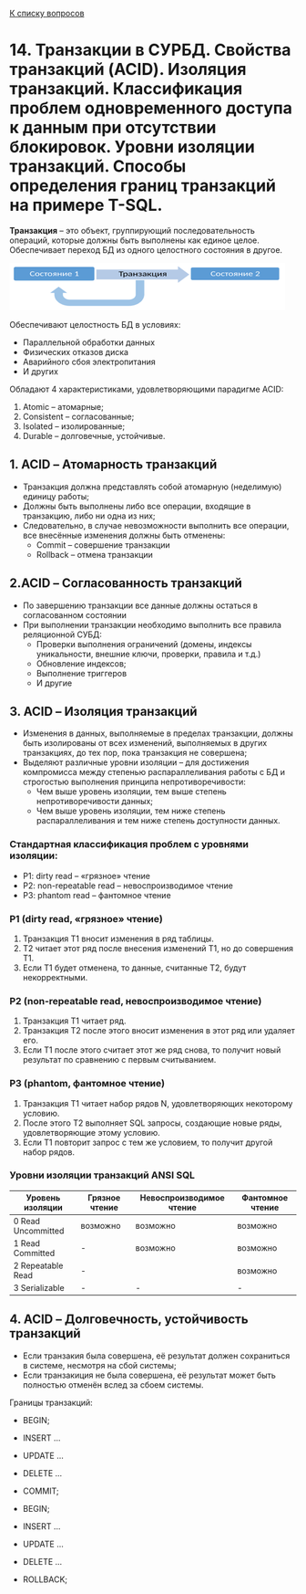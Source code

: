 [К списку вопросов](db_exam.md)

# 14. Транзакции в СУРБД. Свойства транзакций (ACID). Изоляция транзакций. Классификация проблем одновременного доступа к данным при отсутствии блокировок. Уровни изоляции транзакций. Способы определения границ транзакций на примере T-SQL.

**Транзакция** – это объект, группирующий последовательность операций, которые должны быть выполнены как единое целое. Обеспечивает переход БД из одного целостного состояния в другое.

![](14_1.png)

Обеспечивают целостность БД в условиях:
 * Параллельной обработки данных
 * Физических отказов диска
 * Аварийного сбоя электропитания
 * И других

Обладают 4 характеристиками, удовлетворяющими парадигме ACID:
 1. Atomic – атомарные;
 2. Consistent – согласованные;
 3. Isolated – изолированные;
 4. Durable – долговечные, устойчивые.

## 1. ACID – Атомарность транзакций
 * Транзакция должна представлять собой атомарную (неделимую) единицу работы;
 * Должны быть выполнены либо все операции, входящие в транзакцию, либо ни одна из них;
 * Следовательно, в случае невозможности выполнить все операции, все внесённые изменения должны быть отменены:
   - Commit – совершение транзакции
   - Rollback – отмена транзакции

## 2.ACID – Согласованность транзакций
 * По завершению транзакции все данные должны остаться в согласованном состоянии
 * При выполнении транзакции необходимо выполнить все правила реляционной СУБД:
   - Проверки выполнения ограничений (домены, индексы уникальности, внешние ключи, проверки, правила и т.д.)
   - Обновление индексов;
   - Выполнение триггеров
   - И другие

## 3. ACID – Изоляция транзакций
 * Изменения в данных, выполняемые в пределах транзакции, должны быть изолированы от всех изменений, выполняемых в других транзакциях, до тех пор, пока транзакция не совершена;
 * Выделяют различные уровни изоляции – для достижения компромисса между степенью распараллеливания работы с БД и строгостью выполнения принципа непротиворечивости:
   - Чем выше уровень изоляции, тем выше степень непротиворечивости данных;
   - Чем выше уровень изоляции, тем ниже степень распараллеливания и тем ниже степень доступности данных.

### Стандартная классификация проблем с уровнями изоляции:
 * P1: dirty read – «грязное» чтение 
 * P2: non-repeatable read – невоспроизводимое чтение 
 * P3: phantom read – фантомное чтение

### P1 (dirty read, «грязное» чтение)
1. Транзакция Т1 вносит изменения в ряд таблицы.
2. Т2 читает этот ряд после внесения изменений Т1, но до
совершения Т1.
3. Если Т1 будет отменена, то данные, считанные Т2, будут
некорректными.

### P2 (non-repeatable read, невоспроизводимое чтение)
1. Транзакция Т1 читает ряд.
2. Транзакция Т2 после этого вносит изменения в этот ряд или
удаляет его.
3. Если Т1 после этого считает этот же ряд снова, то получит новый
результат по сравнению с первым считыванием.

### P3 (phantom, фантомное чтение)
1. Транзакция Т1 читает набор рядов N, удовлетворяющих некоторому условию.
2. После этого Т2 выполняет SQL запросы, создающие новые ряды, удовлетворяющие этому условию.
3. Если Т1 повторит запрос с тем же условием, то получит другой
набор рядов.

### Уровни изоляции транзакций ANSI SQL
|   Уровень изоляции    |   Грязное чтение  |   Невоспроизводимое   чтение  |   Фантомное чтение  |
|-----------------------|-------------------|-------------------------------|---------------------|
|   0 Read Uncommitted  |   возможно        |   возможно                    |   возможно          |
|   1 Read Committed    |   -               |   возможно                    |   возможно          |
|   2 Repeatable Read   |   -               |                               |   возможно          |
|   3 Serializable      |   -               |   -                           |   -                 |

## 4. ACID – Долговечность, устойчивость транзакций
 * Если транзакия была совершена, её результат должен сохраниться в системе, несмотря на сбой системы;
 * Если транзакиция не была совершена, её результат может быть полностью отменён вслед за сбоем системы.

Границы транзакций:
 * BEGIN;
 * INSERT ...
 * UPDATE ...
 * DELETE ...
 * COMMIT;



 * BEGIN;
 * INSERT ...
 * UPDATE ...
 * DELETE ...
 * ROLLBACK;
